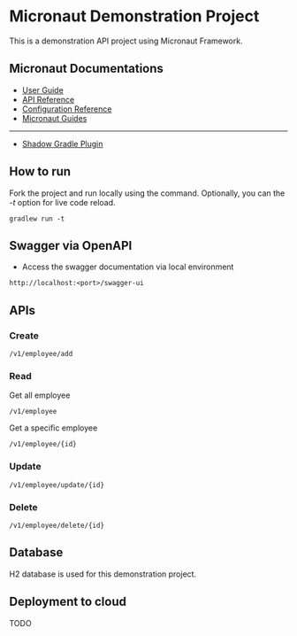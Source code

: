 # Micronaut Demonstration Project
This is a demonstration API project using Micronaut Framework.
## Micronaut Documentations

- [User Guide](https://docs.micronaut.io/3.7.4/guide/index.html)
- [API Reference](https://docs.micronaut.io/3.7.4/api/index.html)
- [Configuration Reference](https://docs.micronaut.io/3.7.4/guide/configurationreference.html)
- [Micronaut Guides](https://guides.micronaut.io/index.html)
---

- [Shadow Gradle Plugin](https://plugins.gradle.org/plugin/com.github.johnrengelman.shadow)

## How to run
Fork the project and run locally using the command. Optionally, you can the <i>-t</i> option for live code reload.
```
gradlew run -t
```

## Swagger via OpenAPI

- Access the swagger documentation via local environment
```
http://localhost:<port>/swagger-ui
```

## APIs

### Create
```
/v1/employee/add
```
### Read
Get all employee
```
/v1/employee
```
Get a specific employee
```
/v1/employee/{id}
```
### Update
```
/v1/employee/update/{id}
```
### Delete
```
/v1/employee/delete/{id}
```

## Database
H2 database is used for this demonstration project.

## Deployment to cloud
TODO